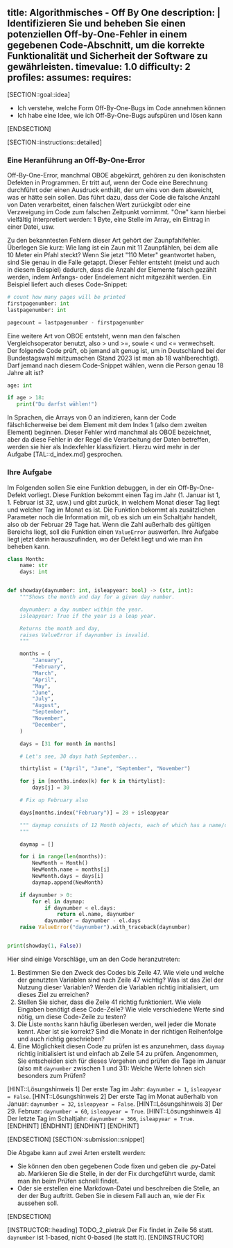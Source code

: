 title: Algorithmisches - Off By One
description: |
  Identifizieren Sie und beheben Sie einen potenziellen Off-by-One-Fehler in einem gegebenen Code-Abschnitt, 
  um die korrekte Funktionalität und Sicherheit der Software zu gewährleisten.
timevalue: 1.0
difficulty: 2
profiles:
assumes:
requires:
---
[SECTION::goal::idea]

- Ich verstehe, welche Form Off-By-One-Bugs im Code annehmen können
- Ich habe eine Idee, wie ich Off-By-One-Bugs aufspüren und lösen kann

[ENDSECTION]

[SECTION::instructions::detailed]

### Eine Heranführung an Off-By-One-Error

Off-By-One-Error, manchmal OBOE abgekürzt, gehören zu den ikonischsten Defekten in Programmen.
Er tritt auf, wenn der Code eine Berechnung durchführt 
oder einen Ausdruck enthält, der um eins von dem abweicht, was er hätte sein sollen. 
Das führt dazu, dass der Code die falsche Anzahl von Daten verarbeitet, 
einen falschen Wert zurückgibt oder eine Verzweigung im Code zum falschen Zeitpunkt vornimmt.
"One" kann hierbei vielfältig interpretiert werden: 1 Byte, eine Stelle im Array, ein Eintrag in einer Datei, usw.

Zu den bekanntesten Fehlern dieser Art gehört der Zaunpfahlfehler.
Überlegen Sie kurz:
Wie lang ist ein Zaun mit 11 Zaunpfählen, bei dem alle 10 Meter ein Pfahl steckt?
Wenn Sie jetzt "110 Meter" geantwortet haben, sind Sie genau in die Falle getappt. 
Dieser Fehler entsteht (meist und auch in diesem Beispiel) dadurch,
dass die Anzahl der Elemente falsch gezählt werden, 
indem Anfangs- oder Endelement nicht mitgezählt werden.
Ein Beispiel liefert auch dieses Code-Snippet:

```python
# count how many pages will be printed
firstpagenumber: int 
lastpagenumber: int

pagecount = lastpagenumber - firstpagenumber
```

Eine weitere Art von OBOE entsteht, wenn man den falschen Vergleichsoperator benutzt,
also > und >=, sowie < und <= verwechselt.
Der folgende Code prüft, ob jemand alt genug ist, um in Deutschland bei der Bundestagswahl mitzumachen
(Stand 2023 ist man ab 18 wahlberechtigt).
Darf jemand nach diesem Code-Snippet wählen, wenn die Person genau 18 Jahre alt ist?

```python
age: int

if age > 18:
   print("Du darfst wählen!")
```

In Sprachen, die Arrays von 0 an indizieren, 
kann der Code fälschlicherweise bei dem Element mit dem Index 1 (also dem zweiten Element) beginnen. 
Dieser Fehler wird manchmal als OBOE bezeichnet, 
aber da diese Fehler in der Regel die Verarbeitung der Daten betreffen, 
werden sie hier als Indexfehler klassifiziert.
Hierzu wird mehr in der Aufgabe [TAL::d_index.md] gesprochen.


### Ihre Aufgabe

Im Folgenden sollen Sie eine Funktion debuggen, in der ein Off-By-One-Defekt vorliegt.
Diese Funktion bekommt einen Tag im Jahr (1. Januar ist 1, 1. Februar ist 32, usw.) 
und gibt zurück, in welchem Monat dieser Tag liegt und welcher Tag im Monat es ist.
Die Funktion bekommt als zusätzlichen Parameter noch die Information mit, 
ob es sich um ein Schaltjahr handelt, also ob der Februar 29 Tage hat.
Wenn die Zahl außerhalb des gültigen Bereichs liegt, soll die Funktion einen `ValueError` auswerfen.
Ihre Aufgabe liegt jetzt darin herauszufinden, wo der Defekt liegt und wie man ihn beheben kann.

```python
class Month:
    name: str
    days: int


def showday(daynumber: int, isleapyear: bool) -> (str, int):
    """Shows the month and day for a given day number.

    daynumber: a day number within the year.
    isleapyear: True if the year is a leap year.

    Returns the month and day,
    raises ValueError if daynumber is invalid.
    """

    months = (
        "January",
        "February",
        "March",
        "April",
        "May",
        "June",
        "July",
        "August",
        "September",
        "November",
        "December",
    )

    days = [31 for month in months]

    # Let's see, 30 days hath September...

    thirtylist = ("April", "June", "September", "November")

    for j in [months.index(k) for k in thirtylist]:
        days[j] = 30

    # Fix up February also

    days[months.index("February")] = 28 + isleapyear

    """ daymap consists of 12 Month objects, each of which has a name/days pair in it
    """

    daymap = []

    for i in range(len(months)):
        NewMonth = Month()
        NewMonth.name = months[i]
        NewMonth.days = days[i]
        daymap.append(NewMonth)

    if daynumber > 0:
        for el in daymap:
            if daynumber < el.days:
                return el.name, daynumber
            daynumber = daynumber - el.days
    raise ValueError("daynumber").with_traceback(daynumber)


print(showday(1, False))

```

Hier sind einige Vorschläge, um an den Code heranzutreten:

1. Bestimmen Sie den Zweck des Codes bis Zeile 47. 
   Wie viele und welche der genutzten Variablen sind nach Zeile 47 wichtig?
   Was ist das Ziel der Nutzung dieser Variablen?
   Werden die Variablen richtig initialisiert, um dieses Ziel zu erreichen?
2. Stellen Sie sicher, dass die Zeile 41 richtig funktioniert.
   Wie viele Eingaben benötigt diese Code-Zeile?
   Wie viele verschiedene Werte sind nötig, um diese Code-Zeile zu testen?
3. Die Liste `months` kann häufig überlesen werden, weil jeder die Monate kennt.
   Aber ist sie korrekt?
   Sind die Monate in der richtigen Reihenfolge und auch richtig geschrieben?
4. Eine Möglichkeit diesen Code zu prüfen ist es anzunehmen, 
   dass `daymap` richtig initialisiert ist und einfach ab Zeile 54 zu prüfen.
   Angenommen, Sie entscheiden sich für dieses Vorgehen und prüfen die Tage im Januar
   (also mit `daynumber` zwischen 1 und 31): 
   Welche Werte lohnen sich besonders zum Prüfen?

[HINT::Lösungshinweis 1]
Der erste Tag im Jahr: `daynumber = 1`, `isleapyear = False`.
[HINT::Lösungshinweis 2]
Der erste Tag im Monat außerhalb von Januar: `daynumber = 32`, `isleapyear = False`.
[HINT::Lösungshinweis 3]
Der 29. Februar: `daynumber = 60`, `isleapyear = True`.
[HINT::Lösungshinweis 4]
Der letzte Tag im Schaltjahr: `daynumber = 366`, `isleapyear = True`.
[ENDHINT]
[ENDHINT]
[ENDHINT]
[ENDHINT]

[ENDSECTION]
[SECTION::submission::snippet]

Die Abgabe kann auf zwei Arten erstellt werden:

- Sie können den oben gegebenen Code fixen und geben die .py-Datei ab.
  Markieren Sie die Stelle, in der der Fix durchgeführt wurde, damit man ihn beim Prüfen schnell findet.
- Oder sie erstellen eine Markdown-Datei und beschreiben die Stelle, an der der Bug auftritt.
  Geben Sie in diesem Fall auch an, wie der Fix aussehen soll.

[ENDSECTION]

[INSTRUCTOR::heading]
TODO_2_pietrak Der Fix findet in Zeile 56 statt. `daynumber` ist 1-based, nicht 0-based (lte statt lt). 
[ENDINSTRUCTOR]
